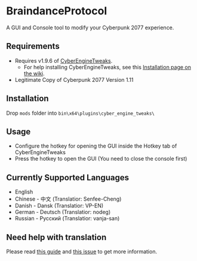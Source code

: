 # BraindanceProtocol

A GUI and Console tool to modify your Cyberpunk 2077 experience.

## Requirements

- Requires v1.9.6 of [CyberEngineTweaks](https://github.com/yamashi/CyberEngineTweaks/releases/tag/v1.9.6).
  - For help installing CyberEngineTweaks, see this [Installation page on the wiki](https://wiki.cybermods.net/cyber-engine-tweaks/getting-started/installing).
- Legitimate Copy of Cyberpunk 2077 Version 1.11

## Installation

Drop `mods` folder into `bin\x64\plugins\cyber_engine_tweaks\`

## Usage

- Configure the hotkey for opening the GUI inside the Hotkey tab of CyberEngineTweaks
- Press the hotkey to open the GUI (You need to close the console first)

## Currently Supported Languages

- English
- Chinese - 中文 (Translatior: Senfee-Cheng)
- Danish - Dansk (Translatior: VP-EN)
- German - Deutsch (Translatior: nodeg)
- Russian - Русский (Translatior: vanja-san)

## Need help with translation

Please read [this guide](https://github.com/WolvenKit/BraindanceProtocol/blob/main/mods/braindance_protocol/lang/README.md) and [this issue](https://github.com/WolvenKit/BraindanceProtocol/issues/53) to get more information.
